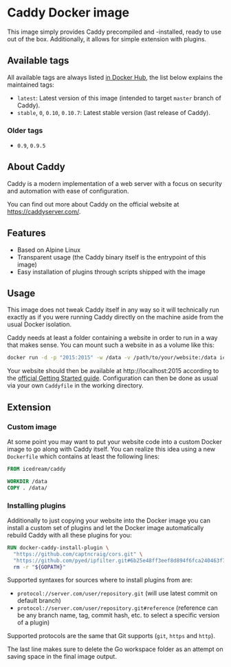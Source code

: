 # Caddy Docker image

This image simply provides Caddy precompiled and -installed, ready to use out
of the box. Additionally, it allows for simple extension with plugins.

## Available tags

All available tags are always listed [in Docker Hub](https://hub.docker.com/r/icedream/caddy/tags), the list below explains the maintained tags:

- `latest`: Latest version of this image (intended to target `master` branch of Caddy).
- `stable`, `0`, `0.10`, `0.10.7`: Latest stable version (last release of Caddy).

### Older tags

- `0.9`, `0.9.5`

## About Caddy

Caddy is a modern implementation of a web server with a focus on security and
automation with ease of configuration.

You can find out more about Caddy on the official website at
https://caddyserver.com/.

## Features

- Based on Alpine Linux
- Transparent usage (the Caddy binary itself is the entrypoint of this image)
- Easy installation of plugins through scripts shipped with the image

## Usage

This image does not tweak Caddy itself in any way so it will technically run
exactly as if you were running Caddy directly on the machine aside from the
usual Docker isolation.

Caddy needs at least a folder containing a website in order to run in a way
that makes sense. You can mount such a website in as a volume like this:

```sh
docker run -d -p "2015:2015" -w /data -v /path/to/your/website:/data icedream/caddy
```

Your website should then be available at http://localhost:2015 according to the
[official Getting Started guide](https://caddyserver.com/docs/getting-started).
Configuration can then be done as usual via your own `Caddyfile` in the working
directory.

## Extension

### Custom image

At some point you may want to put your website code into a custom Docker image
to go along with Caddy itself. You can realize this idea using a new `Dockerfile`
which contains at least the following lines:

```dockerfile
FROM icedream/caddy

WORKDIR /data
COPY . /data/
```

### Installing plugins

Additionally to just copying your website into the Docker image you can install
a custom set of plugins and let the Docker image automatically rebuild Caddy
with all these plugins for you:

```dockerfile
RUN docker-caddy-install-plugin \
  "https://github.com/captncraig/cors.git" \
  "https://github.com/pyed/ipfilter.git#6b25e48ff3eef8d894f6fca240463f726ee7f7eb" &&\
  rm -r "${GOPATH}"
```

Supported syntaxes for sources where to install plugins from are:

- `protocol://server.com/user/repository.git` (will use latest commit on default branch)
- `protocol://server.com/user/repository.git#reference` (reference can be any branch name, tag, commit hash, etc. to select a specific version of a plugin)

Supported protocols are the same that Git supports (`git`, `https` and `http`).

The last line makes sure to delete the Go workspace folder as an attempt on
saving space in the final image output.
